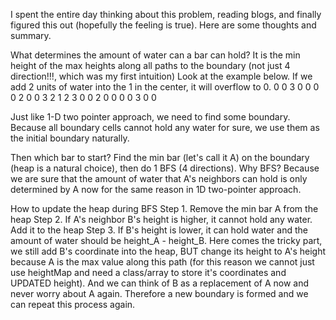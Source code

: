 I spent the entire day thinking about this problem, reading blogs, and finally figured this out (hopefully the feeling is true). Here are some thoughts and summary.

What determines the amount of water can a bar can hold? It is the min height of the max heights along all paths to the boundary (not just 4 direction!!!, which was my first intuition) Look at the example below. If we add 2 units of water into the 1 in the center, it will overflow to 0.
0 0 3 0 0
0 0 2 0 0
3 2 1 2 3
0 0 2 0 0
0 0 3 0 0

Just like 1-D two pointer approach, we need to find some boundary. Because all boundary cells cannot hold any water for sure, we use them as the initial boundary naturally.

Then which bar to start? Find the min bar (let's call it A) on the boundary (heap is a natural choice), then do 1 BFS (4 directions). Why BFS? Because we are sure that the amount of water that A's neighbors can hold is only determined by A now for the same reason in 1D two-pointer approach.

How to update the heap during BFS
Step 1. Remove the min bar A from the heap
Step 2. If A's neighbor B's height is higher, it cannot hold any water. Add it to the heap
Step 3. If B's height is lower, it can hold water and the amount of water should be height_A - height_B. Here comes the tricky part, we still add B's coordinate into the heap, BUT change its height to A's height because A is the max value along this path (for this reason we cannot just use heightMap and need a class/array to store it's coordinates and UPDATED height). And we can think of B as a replacement of A now and never worry about A again. Therefore a new boundary is formed and we can repeat this process again.
